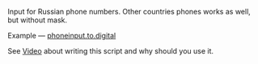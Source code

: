 Input for Russian phone numbers. Other countries phones works as well, but without mask.

Example — [phoneinput.to.digital](phoneinput.to.digital)

See [Video](https://www.youtube.com/watch?v=Lxj_v5z0xRE) about writing this script and why should you use it.
